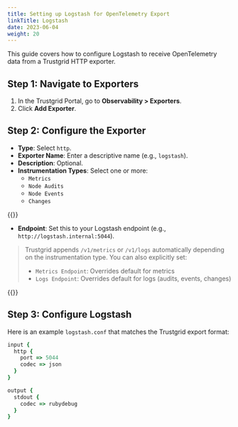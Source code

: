 ```yaml
---
title: Setting up Logstash for OpenTelemetry Export
linkTitle: Logstash
date: 2023-06-04
weight: 20
---
```




This guide covers how to configure Logstash to receive OpenTelemetry data from a Trustgrid HTTP exporter.

## Step 1: Navigate to Exporters

1. In the Trustgrid Portal, go to **Observability > Exporters**.
2. Click **Add Exporter**.

## Step 2: Configure the Exporter

- **Type**: Select `http`.
- **Exporter Name**: Enter a descriptive name (e.g., `logstash`).
- **Description**: Optional.
- **Instrumentation Types**: Select one or more:
  - `Metrics`
  - `Node Audits`
  - `Node Events`
  - `Changes`

{{<tgimg src="trustgrid-logstash-add-exporter.png" width="50%" caption="Add Exporter">}}

- **Endpoint**: Set this to your Logstash endpoint (e.g., `http://logstash.internal:5044`).

> Trustgrid appends `/v1/metrics` or `/v1/logs` automatically depending on the instrumentation type. You can also explicitly set:
>
> - `Metrics Endpoint`: Overrides default for metrics
> - `Logs Endpoint`: Overrides default for logs (audits, events, changes)

{{<tgimg src="trustgrid-logstash-exporter-settings.png" width="75%" caption="Exporter Settings">}}

## Step 3: Configure Logstash

Here is an example `logstash.conf` that matches the Trustgrid export format:

```ruby
input {
  http {
    port => 5044
    codec => json
  }
}

output {
  stdout {
    codec => rubydebug
  }
}
```
